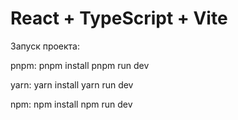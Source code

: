 # React + TypeScript + Vite

Запуск проекта:

pnpm: 
  pnpm install
  pnpm run dev

yarn: 
  yarn install
  yarn run dev

npm: 
  npm install
  npm run dev